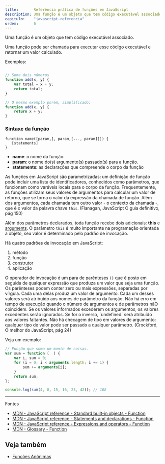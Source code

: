 ```yaml
---
title:       Referência prática de funções em JavaScript
description: Uma função é um objeto que tem código executável associado e pode ser chamada para executar esse código executável retornando um valor calculado
capitulo:    "javascript-referencia"
ordem:       6
---
```


Uma função é um objeto que tem código executável associado.

Uma função pode ser chamada para executar esse código executável e retornar um valor calculado.

Exemplos:

```javascript

// Soma dois números
function add(x, y) {
    var total = x + y;
    return total;
}

// O mesmo exemplo porém, simplificado:
function add(x, y) {
    return x + y;
}
```



### Sintaxe da função

    function name([param,[, param,[..., param]]]) {
       [statements]
    }

- __name__: o nome da função
- __param__: o nome do(s) argumento(s) passado(s) para a função.
- __statements__: as declarações que compreende o corpo da função


As funções em JavaScript são parametrizadas: um definição de função pode incluir uma lista de identificadores,
conhecidos como parâmetros, que funcionam como varáveis locais para o corpo da função. Frequentemente, as funções
utilizam seus  valores de argumentos para calcular um valor de retorno, que se torna o valor da expressão da chamada de
 função. Além dos argumentos, cada chamada tem outro valor - o contexto da chamada -, que é o valor da palavra chave `this`.
(Flanagan, JavaScript O guia definitivo, pág 150)

Além dos parâmetros declarados, toda função recebe dois adicionais: __this__ e [arguments](/javascript/funcoes-argumentos/).
O parâmetro `this` é muito importante na programação orientada a objeto, seu valor é determinado pelo padrão de invocação.

Há quatro padrões de invocação em JavaScript:

1. método
2. função
3. construtor
4. aplicação

O operador de invocação é um para de parênteses `()` que é posto em seguida de qualquer expressão que produza um valor
que seja uma função. Os parênteses podem conter zero ou mais expressões, separadas por vírgula. Cada uma delas produz
um valor de argumento. Cada um desses valores será atribuído aos nomes de parâmetro da função. Não há erro em tempo de
execução quando o número de argumentos e de parâmetros nãO coincidem. Se os valores informados excederem os argumentos,
os valores excedentes serão ignorados. Se for o inverso, ´undefined´ será atribuído aos valores faltantes. Não há
checagem de tipo em valores de argumento: qualquer tipo de valor pode ser passado a qualquer parâmetro.
(Crockford, O melhor do JavaScript, pág 24)


Veja um exemplo:

```javascript
// Função que soma um monte de coisas.
var sum = function (  ) {
    var i, sum = 0;
    for (i = 0; i < arguments.length; i += 1) {
        sum += arguments[i];
    }
    return sum;
};

console.log(sum(4, 8, 15, 16, 23, 42)); // 108
```


- - -
Fontes

- [MDN - JavaScript reference - Standard built-in objects - Function](https://developer.mozilla.org/en-US/docs/Web/JavaScript/Reference/Global_Objects/Function)
- [MDN - JavaScript reference - Statements and declarations - Function](https://developer.mozilla.org/en-US/docs/Web/JavaScript/Reference/Statements/function)
- [MDN - JavaScript reference - Expressions and operators - Function](https://developer.mozilla.org/en-US/docs/Web/JavaScript/Reference/Operators/function)
- [MDN - Glossary - Function](https://developer.mozilla.org/en-US/docs/Glossary/Function)


Veja também
---

- [Funções Anônimas](/javascript/funcoes-anonimas/)